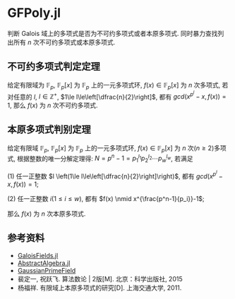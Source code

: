 # GFPoly.jl

判断 Galois 域上的多项式是否为不可约多项式或者本原多项式. 同时暴力查找列出所有 $n$ 次不可约多项式或本原多项式.

## 不可约多项式判定定理

给定有限域为 $\mathbb{F}_p$, $\mathbb{F}_p[x]$ 为 $\mathbb{F}_p$ 上的一元多项式环, $f(x)\in\mathbb{F}_p[x]$ 为 $n$ 次多项式, 若对任意的 $l$, $l\in\mathbb{Z}^+$, $1\le l\le\left[\dfrac{n}{2}\right]$, 都有 $gcd \left(x^{p^l}-x,f(x)\right)=1$, 那么 $f(x)$ 为 $n$ 次不可约多项式.

## 本原多项式判别定理

给定有限域 $\mathbb{F}_p$, $\mathbb{F}_p[x]$ 为 $\mathbb{F}_p$ 上的一元多项式环, $f(x)\in\mathbb{F}_p[x]$ 为 $n$ 次($n\ge 2$)多项式, 根据整数的唯一分解定理得: $N=p^n-1=p_1^{l_1}p_2^{l_2}\cdots p_w^{l_w}$, 若满足

(1) 任一正整数 $l \left(1\le l\le\left[\dfrac{n}{2}\right]\right)$, 都有 $gcd \left(x^{p^l}-x,f(x)\right)=1$;

(2) 任一正整数 $i(1\le i\le w)$, 都有 $f(x) \nmid x^{\frac{p^n-1}{p_i}}-1$;

那么 $f(x)$ 为 $n$ 次本原多项式.

## 参考资料

* [GaloisFields.jl](https://github.com/tkluck/GaloisFields.jl)
* [AbstractAlgebra.jl](https://github.com/Nemocas/AbstractAlgebra.jl)
* [GaussianPrimeField](https://github.com/Bocconi-StatCSPhD-CS1-2023/GaussianPrimeField)
* 裴定一, 祝跃飞. 算法数论 | 2版[M]. 北京：科学出版社, 2015
* 杨福祥. 有限域上本原多项式的研究[D]. 上海交通大学, 2011.

